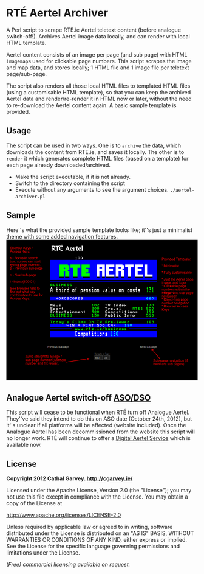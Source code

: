 RTÉ Aertel Archiver
===================

A Perl script to scrape RTE.ie Aertel teletext content (before analogue switch-off!). Archives Aertel image data locally, and can render with local HTML template.

Aertel content consists of an image per page (and sub page) with HTML `imagemap`s used for clickable page numbers. This script scrapes the image and map data, and stores locally; 1 HTML file and 1 image file per teletext page/sub-page.

The script also renders all those local HTML files to templated HTML files (using a customisable HTML template), so that you can keep the archived Aertel data and render/re-render it in HTML now or later, without the need to re-download the Aertel content again. A basic sample template is provided.

Usage
-----
The script can be used in two ways. One is to `archive` the data, which downloads the content from RTE.ie, and saves it locally. The other is to `render` it which generates complete HTML files (based on a template) for each page already downloaded/archived.

*  Make the script executable, if it is not already.
*  Switch to the directory containing the script
*  Execute without any arguments to see the argument choices. `./aertel-archiver.pl`

Sample
------
Here''s what the provided sample template looks like; it''s just a minimalist theme with some added navigation features.
![sample screenshot](screenshot.png "Sample Screenshot")


Analogue Aertel switch-off [ASO/DSO](http://saorview.ie/about.html)
------------------------------------
This script will cease to be functional when RTÉ turn off Analogue Aertel. They''ve said they intend to do this on ASO date (October 24th, 2012), but it''s unclear if all platforms will be affected (website included). Once the Analogue Aertel has been decommissioned from the website this script will no longer work. RTÉ will continue to offer a [Digital Aertel Service](http://www.rte.ie/aerteldigital/) which is available now.

License
-------
**Copyright 2012 Cathal Garvey. http://cgarvey.ie/**

Licensed under the Apache License, Version 2.0 (the "License"); you may not use this file except in compliance with the License. You may obtain a copy of the License at

http://www.apache.org/licenses/LICENSE-2.0

Unless required by applicable law or agreed to in writing, software distributed under the License is distributed on an "AS IS" BASIS, WITHOUT WARRANTIES OR CONDITIONS OF ANY KIND, either express or implied. See the License for the specific language governing permissions and limitations under the License.

*(Free) commercial licensing available on request.*

